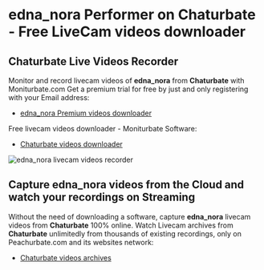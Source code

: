 # edna_nora Performer on Chaturbate - Free LiveCam videos downloader

## Chaturbate Live Videos Recorder

Monitor and record livecam videos of **edna_nora** from **Chaturbate** with Moniturbate.com
Get a premium trial for free by just and only registering with your Email address:
* [edna_nora Premium videos downloader](https://moniturbate.com/request-demo-licence-key.html)

Free livecam videos downloader - Moniturbate Software:
* [Chaturbate videos downloader](https://moniturbate.com/moniturbate-download-software.html)

![edna_nora livecam videos recorder](https://peachurnet.com/templates/moniturbate-software.png)


## Capture edna_nora videos from the Cloud and watch your recordings on Streaming

Without the need of downloading a software, capture **edna_nora** livecam videos from **Chaturbate** 100% online.
Watch Livecam archives from **Chaturbate** unlimitedly from thousands of existing recordings, only on Peachurbate.com and its websites network:
* [Chaturbate videos archives](https://peachurnet.com/)